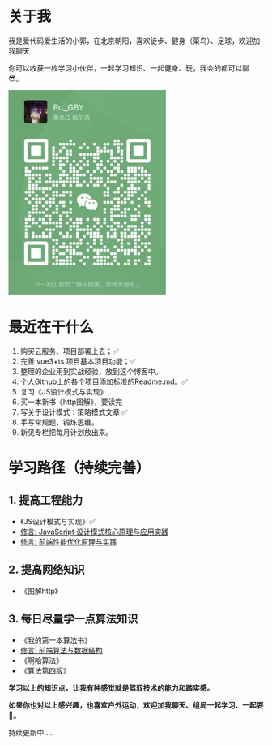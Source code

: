 # 关于我
我是爱代码爱生活的小郭，在北京朝阳，喜欢徒步、健身（菜鸟）、足球，欢迎加我聊天

你可以收获一枚学习小伙伴，一起学习知识、一起健身、玩，我会的都可以聊😎。

<img src="./img/Wechat.jpg" style="zoom:50%">


# 最近在干什么
1. 购买云服务、项目部署上去；✅
2. 完善 vue3+ts 项目基本项目功能；✅
3. 整理的企业用到实战经验，放到这个博客中。
4. 个人Github上的各个项目添加标准的Readme.md。✅
5. 复习《JS设计模式与实现》
6. 买一本新书《http图解》，要读完
7. 写关于设计模式：策略模式文章 ✅
8. 手写常规题，锻炼思维。 
9. 新见专栏把每月计划放出来。 


# 学习路径（持续完善）
## 1. 提高工程能力
  - 《JS设计模式与实现》✅
  - [修言: JavaScript 设计模式核⼼原理与应⽤实践](https://juejin.cn/book/6844733790204461070?utm_source=profile_book)
  - [修言: 前端性能优化原理与实践](https://juejin.cn/book/6844733750048210957/section/6844733750031417352#heading-4)

## 2. 提高网络知识
  - 《图解http》

## 3. 每日尽量学一点算法知识
  - 《我的第一本算法书》
  - [修言: 前端算法与数据结构](https://juejin.cn/book/6844733800300150797/section/6844733800283373575)
  - 《啊哈算法》
  - 《算法第四版》 

**学习以上的知识点，让我有种感觉就是驾驭技术的能力和踏实感。**

**如果你也对以上感兴趣，也喜欢户外运动，欢迎加我聊天、组局一起学习、一起耍🎉。**


持续更新中.....
